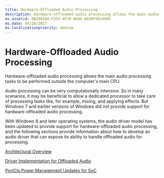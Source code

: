 ```yaml
---
title: Hardware-Offloaded Audio Processing
description: Hardware-offloaded audio processing allows the main audio processing tasks to be performed outside the computer's main CPU.
ms.assetid: DB20A1D4-F253-4FC0-8445-A92DF5D14605
ms.date: 04/20/2017
ms.localizationpriority: medium
---
```


# <span id="audio.hardware-offloaded_audio_processing"></span>Hardware-Offloaded Audio Processing


Hardware-offloaded audio processing allows the main audio processing tasks to be performed outside the computer's main CPU.

Audio processing can be very computationally intensive. So in many scenarios, it may be beneficial to allow a dedicated processor to take care of processing tasks like, for example, mixing, and applying effects. But Windows 7 and earlier versions of Windows did not provide support for hardware-offloaded audio processing.

With Windows 8 and later operating systems, the audio driver model has been updated to provide support for hardware-offloaded audio processing, and the following sections provide information about how to develop an audio driver that can expose its ability to handle offloaded audio for processing.

[Architectural Overview](architectural-overview.md)

[Driver Implementation for Offloaded Audio](driver-implementation-for-offloaded-audio.md)

[PortCls Power Management Updates for SoC](portcls-power-management-updates-for-soc.md)

 

 




